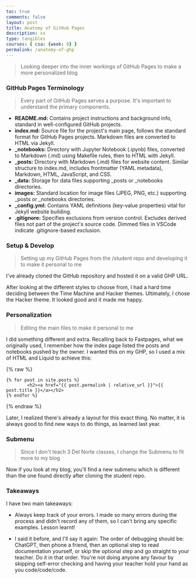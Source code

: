 ```yaml
---
toc: true
comments: false
layout: post
title: Anatomy of GitHub Pages
description: xx
type: tangibles
courses: { csa: {week: 0} }
permalink: /anatomy-of-ghp
---
```


> Looking deeper into the inner workings of GitHub Pages to make a more personalized blog

### GitHub Pages Terminology
> Every part of GitHub Pages serves a purpose. It's important to understand the primary components.

- **README.md:** Contains project instructions and background info, standard in well-configured GitHub projects.
- **index.md:** Source file for the project's main page, follows the standard format for GitHub Pages projects. Markdown files are converted to HTML via Jekyll.
- **_notebooks:** Directory with Jupyter Notebook (.ipynb) files, converted to Markdown (.md) using Makefile rules, then to HTML with Jekyll.
- **_posts:** Directory with Markdown (.md) files for website content. Similar structure to index.md, includes frontmatter (YAML metadata), Markdown, HTML, JavaScript, and CSS.
- **_data:** Storage for data files supporting _posts or _notebooks directories.
- **images:** Standard location for image files (JPEG, PNG, etc.) supporting _posts or _notebooks directories.
- **_config.yml:** Contains YAML definitions (key-value properties) vital for Jekyll website building.
- **.gitignore:** Specifies exclusions from version control. Excludes derived files not part of the project's source code. Dimmed files in VSCode indicate .gitignore-based exclusion.

### Setup & Develop
> Setting up my GitHub Pages from the /student repo and developing it to make it personal to me

I've already cloned the GitHub repository and hosted it on a valid GHP URL.

After looking at the different styles to choose from, I had a hard time deciding between the Time Machine and Hacker themes. Ultimately, I chose the Hacker theme. It looked good and it made me happy.

### Personalization
> Editing the main files to make it personal to me

I did something different and extra. Recalling back to Fastpages, what we originally used, I remember how the index page listed the posts and notebooks pushed by the owner. I wanted this on my GHP, so I used a mix of HTML and Liquid to achieve this:

{% raw %}
```liquid
{% for post in site.posts %}
        <h2><a href="{{ post.permalink | relative_url }}">{{ post.title }}</a></h2>
{% endfor %}
```
{% endraw %}

Later, I realized there's already a layout for this exact thing. No matter, it is always good to find new ways to do things, as learned last year. 

### Submenu
> Since I don't teach 3 Del Norte classes, I change the Submenu to fit more to my blog

Now if you look at my blog, you'll find a new submenu which is different than the one found directly after cloning the student repo.

### Takeaways

I have two main takeaways:

- Always keep track of your errors. I made so many errors during the process and didn't record any of them, so I can't bring any specific examples. Lesson learnt!

- I said it before, and I'll say it again: The order of debugging should be: ChatGPT, then phone a friend, then an optional step to read documentation yourself, or skip the optional step and go straight to your teacher. Do it in that order. You're not doing anyone any favour by skipping self-error checking and having your teacher hold your hand as you code/code/code.